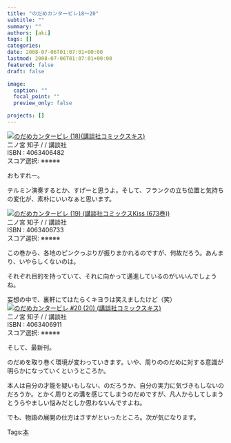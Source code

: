 ```yaml
---
title: "のだめカンタービレ18〜20"
subtitle: ""
summary: ""
authors: [aki]
tags: []
categories: 
date: 2008-07-06T01:07:01+00:00
lastmod: 2008-07-06T01:07:01+00:00
featured: false
draft: false

image:
  caption: ""
  focal_point: ""
  preview_only: false

projects: []
---
```

![](http://ecx.images-amazon.com/images/I/41wmOBGeEJL._SL160_.jpg)[のだめカンタービレ (18)(講談社コミックスキス)](http://item.excite.co.jp/detail/ASIN_4063406482)  
二ノ宮 知子 / / 講談社  
ISBN : 4063406482  
スコア選択: ※※※※※  
  
おもすれー。  
  
テルミン演奏するとか、すげーと思うよ。そして、フランクの立ち位置と気持ちの変化が、素朴にいいなぁと思います。  
  
 ![](http://ecx.images-amazon.com/images/I/51MAH-ANm5L._SL160_.jpg)[のだめカンタービレ (19) (講談社コミックスKiss (673巻))](http://item.excite.co.jp/detail/ASIN_4063406733)  
二ノ宮 知子 / / 講談社  
ISBN : 4063406733  
スコア選択: ※※※※※  
  
この巻から、各地のピンクっぷりが振りまかれるのですが、何故だろう。あんまり、いやらしくないのは。  
  
それぞれ目的を持っていて、それに向かって邁進しているのがいいんでしょうね。  
  
妄想の中で、裏軒にてはたらくキヨラは笑えましたけど（笑）  
 ![](http://ecx.images-amazon.com/images/I/51aBEkhsYQL._SL160_.jpg)[のだめカンタービレ #20 (20) (講談社コミックスキス)](http://item.excite.co.jp/detail/ASIN_4063406911)  
二ノ宮 知子 / / 講談社  
ISBN : 4063406911  
スコア選択: ※※※※※  
  
そして、最新刊。  
  
のだめを取り巻く環境が変わっていきます。いや、周りののだめに対する意識が明らかになっていくというところか。  
  
本人は自分の才能を疑いもしない、のだろうか、自分の実力に気づきもしないのだろうか。とかく周りとの溝を感じてしまうのだめですが、凡人からしてしまうとうらやましい悩みだとしか思わないんですよね。  
  
でも、物語の展開の仕方はさすがといったところ。次が気になります。

Tags:[本](http://mrk0369.exblog.jp/tags/%E6%9C%AC/) 

